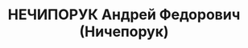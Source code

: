 ---
title: НЕЧИПОРУК Андрей Федорович (Ничепорук)
description: "1904 р. народження, м. Миколаїв, українець, із службовців. Проживав\
  \ у м. Миколаєві. Начальник механічного цеху заводу ім. А. Марті. \n  Заарештований\
  \ 09.10.1937 р. Вироком Військової Колегії Верховного Суду СРСР від 24.11.1937 р.\
  \ засуджений до розстрілу з конфіскацією майна. Страчений 24.11.1937 р. Місце поховання\
  \ невідомо. \n  Реабілітований у 1957 р."
---